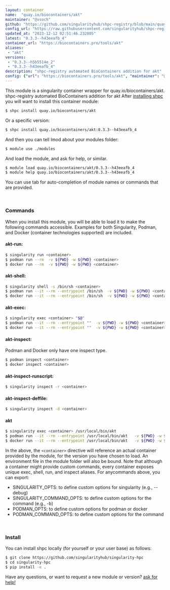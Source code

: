 ```yaml
---
layout: container
name:  "quay.io/biocontainers/akt"
maintainer: "@vsoch"
github: "https://github.com/singularityhub/shpc-registry/blob/main/quay.io/biocontainers/akt/container.yaml"
config_url: "https://raw.githubusercontent.com/singularityhub/shpc-registry/main/quay.io/biocontainers/akt/container.yaml"
updated_at: "2023-12-12 02:51:46.232805"
latest: "0.3.3--h43eeafb_4"
container_url: "https://biocontainers.pro/tools/akt"
aliases:
 - "akt"
versions:
 - "0.3.3--h5b5514e_2"
 - "0.3.3--h43eeafb_4"
description: "shpc-registry automated BioContainers addition for akt"
config: {"url": "https://biocontainers.pro/tools/akt", "maintainer": "@vsoch", "description": "shpc-registry automated BioContainers addition for akt", "latest": {"0.3.3--h43eeafb_4": "sha256:b5a3cd3bafd3392799af8317d1bd27484a4a9fa984dba61678fa50087cbcdfc3"}, "tags": {"0.3.3--h5b5514e_2": "sha256:595a159fdd57877a53d54764fdbd37c7ccd22491346f81792d81e3a560441a93", "0.3.3--h43eeafb_4": "sha256:b5a3cd3bafd3392799af8317d1bd27484a4a9fa984dba61678fa50087cbcdfc3"}, "docker": "quay.io/biocontainers/akt", "aliases": {"akt": "/usr/local/bin/akt"}}
---
```


This module is a singularity container wrapper for quay.io/biocontainers/akt.
shpc-registry automated BioContainers addition for akt
After [installing shpc](#install) you will want to install this container module:


```bash
$ shpc install quay.io/biocontainers/akt
```

Or a specific version:

```bash
$ shpc install quay.io/biocontainers/akt:0.3.3--h43eeafb_4
```

And then you can tell lmod about your modules folder:

```bash
$ module use ./modules
```

And load the module, and ask for help, or similar.

```bash
$ module load quay.io/biocontainers/akt/0.3.3--h43eeafb_4
$ module help quay.io/biocontainers/akt/0.3.3--h43eeafb_4
```

You can use tab for auto-completion of module names or commands that are provided.

<br>

### Commands

When you install this module, you will be able to load it to make the following commands accessible.
Examples for both Singularity, Podman, and Docker (container technologies supported) are included.

#### akt-run:

```bash
$ singularity run <container>
$ podman run --rm  -v ${PWD} -w ${PWD} <container>
$ docker run --rm  -v ${PWD} -w ${PWD} <container>
```

#### akt-shell:

```bash
$ singularity shell -s /bin/sh <container>
$ podman run --it --rm --entrypoint /bin/sh  -v ${PWD} -w ${PWD} <container>
$ docker run --it --rm --entrypoint /bin/sh  -v ${PWD} -w ${PWD} <container>
```

#### akt-exec:

```bash
$ singularity exec <container> "$@"
$ podman run --it --rm --entrypoint ""  -v ${PWD} -w ${PWD} <container> "$@"
$ docker run --it --rm --entrypoint ""  -v ${PWD} -w ${PWD} <container> "$@"
```

#### akt-inspect:

Podman and Docker only have one inspect type.

```bash
$ podman inspect <container>
$ docker inspect <container>
```

#### akt-inspect-runscript:

```bash
$ singularity inspect -r <container>
```

#### akt-inspect-deffile:

```bash
$ singularity inspect -d <container>
```


#### akt

```bash
$ singularity exec <container> /usr/local/bin/akt
$ podman run --it --rm --entrypoint /usr/local/bin/akt   -v ${PWD} -w ${PWD} <container> -c " $@"
$ docker run --it --rm --entrypoint /usr/local/bin/akt   -v ${PWD} -w ${PWD} <container> -c " $@"
```



In the above, the `<container>` directive will reference an actual container provided
by the module, for the version you have chosen to load. An environment file in the
module folder will also be bound. Note that although a container
might provide custom commands, every container exposes unique exec, shell, run, and
inspect aliases. For anycommands above, you can export:

 - SINGULARITY_OPTS: to define custom options for singularity (e.g., --debug)
 - SINGULARITY_COMMAND_OPTS: to define custom options for the command (e.g., -b)
 - PODMAN_OPTS: to define custom options for podman or docker
 - PODMAN_COMMAND_OPTS: to define custom options for the command

<br>

### Install

You can install shpc locally (for yourself or your user base) as follows:

```bash
$ git clone https://github.com/singularityhub/singularity-hpc
$ cd singularity-hpc
$ pip install -e .
```

Have any questions, or want to request a new module or version? [ask for help!](https://github.com/singularityhub/singularity-hpc/issues)